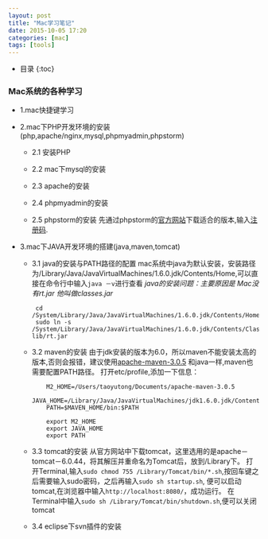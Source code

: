 ```yaml
---
layout: post
title: "Mac学习笔记"
date: 2015-10-05 17:20
categories: [mac]
tags: [tools]
---
```

*  目录
{:toc}

### Mac系统的各种学习
* 1.mac快捷键学习
    
* 2.mac下PHP开发环境的安装(php,apache/nginx,mysql,phpmyadmin,phpstorm)
    + 2.1 安装PHP
    
    
    + 2.2 mac下mysql的安装
    
    
    + 2.3 apache的安装
    
    
    + 2.4 phpmyadmin的安装
    
    + 2.5 phpstorm的安装
       先通过phpstorm的[官方网站](http://www.jetbrains.com/phpstorm/)下载适合的版本,输入[注册码](http://www.jincon.com/archives/368/).
* 3.mac下JAVA开发环境的搭建(java,maven,tomcat)
    + 3.1 java的安装与PATH路径的配置
        mac系统中java为默认安装，安装路径为/Library/Java/JavaVirtualMachines/1.6.0.jdk/Contents/Home,可以直接在命令行中输入`java －v`进行查看
        *java的安装问题：主要原因是 Mac没有rt.jar 他叫做classes.jar*
        ```
         cd /System/Library/Java/JavaVirtualMachines/1.6.0.jdk/Contents/Home
         sudo ln -s /System/Library/Java/JavaVirtualMachines/1.6.0.jdk/Contents/Classes/classes.jar lib/rt.jar
        ```
    + 3.2 maven的安装
        由于jdk安装的版本为6.0，所以maven不能安装太高的版本,否则会报错，建议使用[apache-maven-3.0.5](http://archive.apache.org/dist/maven/maven-3/3.0.5/binaries/)
        和java一样,maven也需要配置PATH路径。
        打开etc/profile,添加一下信息：
        ```
            M2_HOME=/Users/taoyutong/Documents/apache-maven-3.0.5
            JAVA_HOME=/Library/Java/JavaVirtualMachines/jdk1.6.0.jdk/Contents/Home
            PATH=$MAVEN_HOME/bin:$PATH
            
            export M2_HOME
            export JAVA_HOME
            export PATH
        ```
    + 3.3 tomcat的安装
        从官方网站中下载tomcat，这里选用的是apache－tomcat－6.0.44，将其解压并重命名为Tomcat后，放到/Library下。
        打开Terminal,输入`sudo chmod 755 /Library/Tomcat/bin/*.sh`,按回车键之后需要输入sudo密码，之后再输入`sudo sh startup.sh`,
        便可以启动tomcat,在浏览器中输入`http://localhost:8080/`，成功运行。
        在Terminal中输入`sudo sh /Library/Tomcat/bin/shutdown.sh`,便可以关闭tomcat
        
    + 3.4 eclipse下svn插件的安装
    